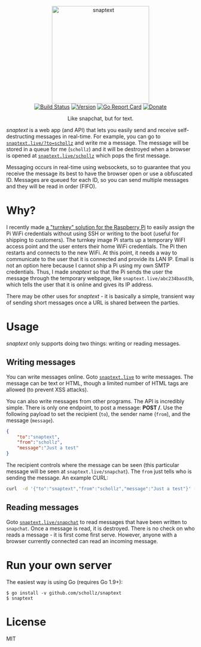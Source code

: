 <p align="center">
<img
    src="https://raw.githubusercontent.com/schollz/snaptext/master/static/favicon/logo.png?token=AGPyE4FL_L452-C_VhQ1bi8WiJhpB6ALks5alK3HwA%3D%3D"
    width="260px" border="0" alt="snaptext">
<br>
<a href="https://travis-ci.org/schollz/snaptext"><img src="https://travis-ci.org/schollz/snaptext.svg?branch=master" alt="Build Status"></a>
<a href="https://github.com/schollz/snaptext/releases/latest"><img src="https://img.shields.io/badge/version-0.1.0-brightgreen.svg?style=flat-square" alt="Version"></a>
<a href="https://goreportcard.com/report/github.com/schollz/snaptext"><img src="https://goreportcard.com/badge/github.com/schollz/snaptext" alt="Go Report Card"></a>
<a href="https://www.paypal.me/ZackScholl/5.00"><img src="https://img.shields.io/badge/donate-$5-brown.svg" alt="Donate"></a>
</p>

<p align="center">Like snapchat, but for text.</p>

*snaptext* is a web app (and API) that lets you easily send and receive self-destructing messages in real-time. For example, you can go to [`snaptext.live/?to=schollz`](https://snaptext.live/?to=schollz) and write me a message. The message will be stored in a queue for me (`schollz`) and it will be destroyed when a browser is opened at [`snaptext.live/schollz`](https://snaptext.live/schollz) which pops the first message. 

Messaging occurs in real-time using websockets, so to guarantee that you receive the message its best to have the browser open or use a obfuscated ID. Messages are queued for each ID, so you can send multiple messages and they will be read in order (FIFO).

# Why?

I recently made [a "turnkey" solution for the Raspberry Pi](https://github.com/schollz/raspberry-pi-turnkey) to easily assign the Pi WiFi credentials without using SSH or writing to the boot (useful for shipping to customers). The turnkey image Pi starts up a temporary WiFI access point and the user enters their home WiFi credentials. The Pi then restarts and connects to the new WiFi. At this point, it needs a way to communicate to the user that it is connected and provide its LAN IP. Email is not an option here because I cannot ship a Pi using my own SMTP credentials. Thus, I made *snaptext* so that the Pi sends the user the message through the temporary webpage, like `snaptext.live/abc234basd3b`, which tells the user that it is online and gives its IP address.

There may be other uses for *snaptext* - it is basically a simple, transient way of sending short messages once a URL is shared between the parties.

# Usage

*snaptext* only supports doing two things: writing or reading messages.

## Writing messages

You can write messages online. Goto [`snaptext.live`](https://snaptext.live) to write messages. The message can be text or HTML, though a limited number of HTML tags are allowed (to prevent XSS attacks). 

You can also write messages from other programs. The API is incredibly simple. There is only one endpoint, to post a message: **POST /**. Use the following payload to set the recipient (`to`), the sender name (`from`), and the message (`message`).

```json
{
    "to":"snaptext",
    "from":"schollz",
    "message":"Just a test"
}
```

The recipient controls where the message can be seen (this particular message will be seen at `snaptext.live/snapchat`). The `from` just tells who is sending the message. An example CURL:

```bash
curl  -d '{"to":"snaptext","from":"schollz","message":"Just a test"}' -X POST https://snaptext.live
```

## Reading messages

Goto [`snaptext.live/snapchat`](https://snaptext.live/ID) to read messages that have been written to `snapchat`. Once a message is read, it is destroyed. There is no check on who reads a message - it is first come first serve. However, anyone with a browser currently connected can read an incoming message.

# Run your own server

The easiest way is using Go (requires Go 1.9+):

```
$ go install -v github.com/schollz/snaptext
$ snaptext
```

# License

MIT
